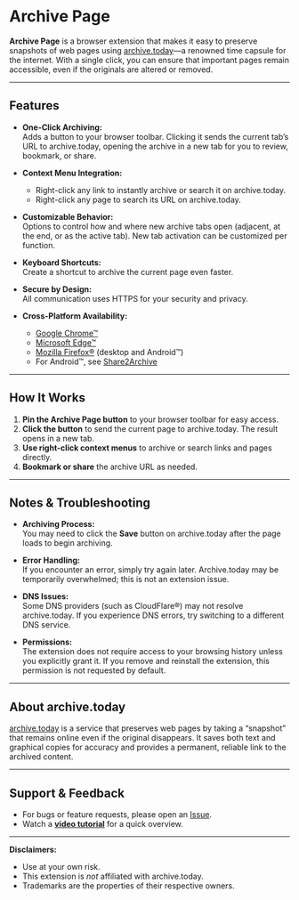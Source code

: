 # Archive Page

**Archive Page** is a browser extension that makes it easy to preserve snapshots of web pages using [archive.today](https://archive.today)—a renowned time capsule for the internet. With a single click, you can ensure that important pages remain accessible, even if the originals are altered or removed.

---

## Features

- **One-Click Archiving:**  
  Adds a button to your browser toolbar. Clicking it sends the current tab’s URL to archive.today, opening the archive in a new tab for you to review, bookmark, or share.

- **Context Menu Integration:**  
  - Right-click any link to instantly archive or search it on archive.today.
  - Right-click any page to search its URL on archive.today.

- **Customizable Behavior:**  
  Options to control how and where new archive tabs open (adjacent, at the end, or as the active tab). New tab activation can be customized per function.

- **Keyboard Shortcuts:**  
  Create a shortcut to archive the current page even faster.

- **Secure by Design:**  
  All communication uses HTTPS for your security and privacy.

- **Cross-Platform Availability:**  
  - [Google Chrome™](https://chromewebstore.google.com/detail/archive-page/gcaimhkfmliahedmeklebabdgagipbia?hl=en-US)
  - [Microsoft Edge™](https://microsoftedge.microsoft.com/addons/detail/archive-page/llldbgankiiaiobhnjpbllpijlidinaf)
  - [Mozilla Firefox®](https://addons.mozilla.org/en-US/firefox/addon/archive-page/) (desktop and Android™)
  - For Android™, see [Share2Archive](https://play.google.com/store/apps/details?id=com.navasgroup.share2archive&hl=en_US)

---

## How It Works

1. **Pin the Archive Page button** to your browser toolbar for easy access.
2. **Click the button** to send the current page to archive.today. The result opens in a new tab.
3. **Use right-click context menus** to archive or search links and pages directly.
4. **Bookmark or share** the archive URL as needed.

---

## Notes & Troubleshooting

- **Archiving Process:**  
  You may need to click the **Save** button on archive.today after the page loads to begin archiving.

- **Error Handling:**  
  If you encounter an error, simply try again later. Archive.today may be temporarily overwhelmed; this is not an extension issue.

- **DNS Issues:**  
  Some DNS providers (such as CloudFlare®) may not resolve archive.today. If you experience DNS errors, try switching to a different DNS service.

- **Permissions:**  
  The extension does not require access to your browsing history unless you explicitly grant it. If you remove and reinstall the extension, this permission is not requested by default.

---

## About archive.today

[archive.today](https://archive.today) is a service that preserves web pages by taking a “snapshot” that remains online even if the original disappears. It saves both text and graphical copies for accuracy and provides a permanent, reliable link to the archived content.

---

## Support & Feedback

- For bugs or feature requests, please open an [Issue]().
- Watch a **[video tutorial](https://www.youtube.com/watch?v=YiKkt3IonZU)** for a quick overview.

---

**Disclaimers:**  
* Use at your own risk.
* This extension is *not* affiliated with archive.today.
* Trademarks are the properties of their respective owners.
